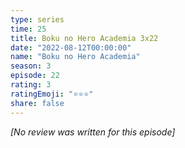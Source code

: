 ```yaml
---
type: series
time: 25
title: Boku no Hero Academia 3x22
date: "2022-08-12T00:00:00"
name: "Boku no Hero Academia"
season: 3
episode: 22
rating: 3
ratingEmoji: "⭐️⭐️⭐️"
share: false
---
```


*[No review was written for this episode]*